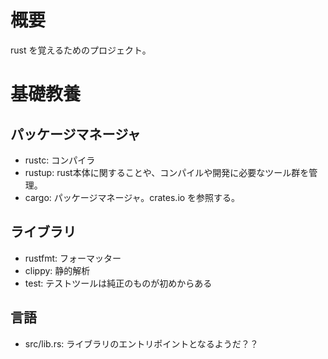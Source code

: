 # 概要

rust を覚えるためのプロジェクト。

# 基礎教養

## パッケージマネージャ

- rustc: コンパイラ
- rustup: rust本体に関することや、コンパイルや開発に必要なツール群を管理。
- cargo: パッケージマネージャ。crates.io を参照する。

## ライブラリ

- rustfmt: フォーマッター
- clippy: 静的解析
- test: テストツールは純正のものが初めからある

## 言語

- src/lib.rs: ライブラリのエントリポイントとなるようだ？？
